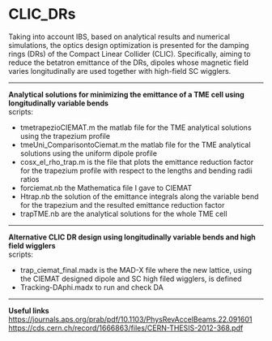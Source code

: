 # CLIC_DRs
Taking into account IBS, based on analytical results and numerical simulations, the optics design
optimization is presented for the damping rings (DRs) of the Compact Linear Collider (CLIC).
Specifically, aiming to reduce the betatron emittance of the DRs, dipoles whose magnetic field
varies longitudinally are used together with high-field SC wigglers.
***
**Analytical solutions for minimizing the emittance of a TME
cell using longitudinally variable bends**\
scripts:
* tmetrapezioCIEMAT.m the matlab file for the TME analytical solutions using the trapezium profile
* tmeUni_ComparisontoCiemat.m the matlab file for the TME analytical solutions using the uniform dipole profile
* cosx_el_rho_trap.m is the file that plots the emittance reduction factor for the trapezium profile with respect to the lengths and bending radii ratios
* forciemat.nb the Mathematica file I gave to CIEMAT
* Htrap.nb the solution of the emittance integrals along the variable bend for the trapezium and the resulted emittance reduction factor
* trapTME.nb are the analytical solutions for the whole TME cell
***
**Alternative CLIC DR design using longitudinally variable bends and high field wigglers**\
scripts:
* trap_ciemat_final.madx is the MAD-X file where the new lattice, using the CIEMAT designed dipole and SC high filed wigglers, is defined
* Tracking-DAphi.madx to run and check DA 
***
**Useful links**\
https://journals.aps.org/prab/pdf/10.1103/PhysRevAccelBeams.22.091601 \
https://cds.cern.ch/record/1666863/files/CERN-THESIS-2012-368.pdf

